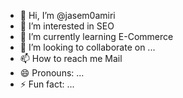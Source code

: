 - 👋 Hi, I’m @jasem0amiri
- 👀 I’m interested in SEO
- 🌱 I’m currently learning E-Commerce
- 💞️ I’m looking to collaborate on ...
- 📫 How to reach me Mail
- 😄 Pronouns: ...
- ⚡ Fun fact: ...

<!---
jasem0amiri/jasem0amiri is a ✨ special ✨ repository because its `README.md` (this file) appears on your GitHub profile.
You can click the Preview link to take a look at your changes.
--->
